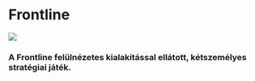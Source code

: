 # Frontline
![](https://i.imgur.com/zCW0Wun.jpg)

### A Frontline felülnézetes kialakítással ellátott, kétszemélyes stratégiai játék.
